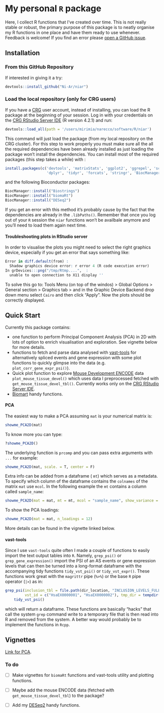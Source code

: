 # My personal `R` package

Here, I collect R functions that I’ve created over time. This is not really stable or robust, the primary purpose of this package is to neatly organise my R functions in one place and have them ready to use whenever. Feedback is welcome! If you find an error please [open a GitHub issue](https://github.com/Ni-Ar/niar/issues/new).

## Installation

### From this GitHub Repository

If interested in giving it a try:

```R
devtools::install_github("Ni-Ar/niar")
```

### Load the local repository (only for CRG users)

If you have a [CRG](https://www.crg.eu/) user account, instead of installing, you can load the R package at the beginning of your session. Log in with your credentials on the [CRG RStudio Server IDE](https://rstudio42.linux.crg.es/) (R version 4.2.1) and run:
```R
devtools::load_all(path = '/users/mirimia/narecco/software/R/niar')
```
This command will  just load the package (from my local repository on the CRG cluster).
For this step to work properly you must make sure all the  all the required dependencies have been already installed as just loading the package won’t install the dependencies. You can install most of the required packages (this step takes a while) with :

```R
install.packages(c('devtools', 'matrixStats', 'ggplot2', 'ggrepel', 'scales', 'patchwork',
                   'dplyr', 'tidyr', 'forcats', 'stringr', 'BiocManager', 'XICOR')) 
```
and the following Bioconductor packages:

```R
BiocManager::install("Biostrings")
BiocManager::install("biomaRt")
BiocManager::install("DESeq2")
```

If you get an error with this method it’s probably cause by the fact that the dependencies are already in the `.libPaths()`. Remember that once you log out of your `R` session the `niar` functions won’t be availbale anymore and you’ll need to load them again next time. 

#### Troubleshooting plots in RStudio server

In order to visualise the plots you might need to select the right graphics device, especially if you get an error that says something like:

```R
Error in diff.default(from) : 
  Shadow graphics device error: r error 4 (R code execution error)
In grDevices:::png("/tmp/Rtmp....",  :
  unable to open connection to X11 display ''
```

To solve this go to: Tools Menu (on top of the windos) > Global Options > General section > Graphics tab > and in the Graphic Device Backend drop down menu select `Cairo` and then click “Apply”. Now the plots should be correctly displayed.

## Quick Start

Currently this package contains:
- one function to perform Principal Component Analysis (PCA) in 2D with lots of option to enrich visualisation and exploration. See vignette below for more details.
- functions to fetch and parse data analysed with [vast-tools](https://github.com/vastgroup/vast-tools) for alternatively spliced events and gene expression with some plot functions to quickly glimpse into the data (e.g. `plot_corr_gene_expr_psi()`).
- Quick plot function to explore [Mouse Development ENCODE](https://www.encodeproject.org/mouse-development-matrix/?type=Experiment&status=released&related_series.@type=OrganismDevelopmentSeries&replicates.library.biosample.organism.scientific_name=Mus+musculus) data `plot_mouse_tissue_devel()` which uses data I preprocessed  fetched with `get_mouse_tissue_devel_tbl()`. Currently works only on the  [CRG RStudio Server IDE](https://rstudio42.linux.crg.es/).
- [Biomart](https://bioconductor.org/packages/release/bioc/html/biomaRt.html) handy functions.

#### PCA

The easiest way to make a PCA assuming `mat` is your numerical matrix is:
```R
showme_PCA2D(mat)
```

To know more you can type:
```R
?showme_PCA2D()
```

The underlying function is `prcomp` and you can pass extra arguments with `...` for example:
```R
showme_PCA2D(mat, scale. = T, center = F)
```

Extra info can be added from a dataframe  ( `mt`) which serves as a metadata. To specify which column of the dataframe contains the `colnames` of the matrix `mat` use `mcol`. In the following example the `mt` contains a column called `sample_name`:
```R
showme_PCA2D(mat = mat, mt = mt, mcol = "sample_name", show_variance = T, show_stats = T)
```

To show the PCA loadings:
```R
showme_PCA2D(mat = mat, n_loadings = 12)
```

More details can be found in the vignette linked below.

#### vast-tools

Since I use `vast-tools` quite often I made a couple of functions to easily import the text output tables into `R`.   Namely, `grep_psi()`  or `grep_gene_expression()` import the PSI of an AS events or gene expression levels that can then be turned into a long-format dataframe with the accompanying tidy functions `tidy_vst_psi()` or `tidy_vst_expr()`. These functions work great with the `magrittr` pipe (`%>%`) or the base `R` pipe operator (`|>`) as in:
```R
grep_psi(inclusion_tbl = file.path(dir_location, "INCLUSION_LEVELS_FULL-hg38-n-v251.tab"), 
         vst_id = c("HsaEX0000001", "HsaEX0000002"), tmp_dir = tempdir()) |>
    tidy_vst_psi() 
```

which will return a dataframe. These functions are basically “hacks” that call the system `grep` command write to a temporary file that is then read into R and removed from the system. A better way would  probably be to implement the functions in `Rcpp`.

## Vignettes

[Link for PCA](https://htmlpreview.github.io/?https://github.com/Ni-Ar/niar/blob/main/doc/Introduction_Dim_Reduction.html).

### To do

- [ ] Make vignettes for `biomaRt` functions and vast-tools utility and plotting functions.
- [ ] Maybe add the mouse ENCODE data (fetched with `get_mouse_tissue_devel_tbl`) to the package?
- [ ] Add my [DESeq2](https://bioconductor.org/packages/release/bioc/html/DESeq2.html) handy functions.

